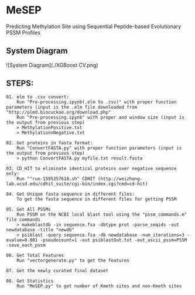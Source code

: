# MeSEP
Predicting Methylation Site using Sequential Peptide-based Evolutionary PSSM Profiles

## System Diagram
![System Diagram](./XGBoost CV.png)

## STEPS:  
    01. elm to .csv convert:
        Run "Pre-processing.ipynb(.elm to .csv)" with proper function parameters (input is the .elm file downloaded from "http://plmd.biocuckoo.org/download.php"
        Run "Pre-processing.ipynb" with proper and window size (input is the output from previous step)
        > MethylationPositive.txt
        > MethylationnNegative.txt

    02. Get proteins in fasta format:
        Run "ConvertFASTA.py" with proper function parameters (input is the output from previous step)
        > python ConvertFASTA.py myfile.txt result.fasta

    03. CD_HIT to eliminate identical proteins over negative sequence only:
        Run ""run-1595357618.sh" CDHIT (http://weizhong-lab.ucsd.edu/cdhit_suite/cgi-bin/index.cgi?cmd=cd-hit)

    04. Get Unique fasta sequence in different files:
        To get the fasta sequence in different files for getting PSSM

    05. Get All PSSMs
        Run PSSM on the NCBI local blast tool using the "pssm_commands.m" file commands
        > makeblastdb -in sequence.fsa -dbtype prot -parse_seqids -out newdatabase -title "newdb"
        > psiblast -query sequence.fsa -db newdatabase -num_iterations=3 -evalue=0.001 -pseudocount=1 -out psiblastOut.txt -out_ascii_pssm=PSSM -save_each_pssm

    06. Get Total Features
        Run "vectorgenerate.py" to get the features
        
    07. Get the newly curated final dataset

    08. Get Statistics
        Run "MeSEP.py" to get number of Kmeth sites and non-Kmeth sites
